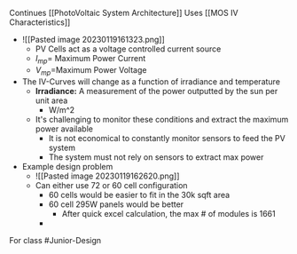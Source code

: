 Continues [[PhotoVoltaic System Architecture]]
Uses [[MOS IV Characteristics]]
- ![[Pasted image 20230119161323.png]]
	- PV Cells act as a voltage controlled current source
	- $I_{mp}=$ Maximum Power Current
	- $V_{mp}=$Maximum Power Voltage
- The IV-Curves will change as a function of irradiance and temperature
	- **Irradiance:**  A measurement of the power outputted by the sun per unit area
		- W/m^2
	- It's challenging to monitor these conditions and extract the maximum power available
		- It is not economical to constantly monitor sensors to feed the PV system
		- The system must not rely on sensors to extract max power
- Example design problem
	- ![[Pasted image 20230119162620.png]]
	- Can either use 72 or 60 cell configuration
		- 60 cells would be easier to fit in the 30k sqft area
		- 60 cell 295W panels would be better
			- After quick excel calculation, the max # of modules is 1661
		- 

For class #Junior-Design 